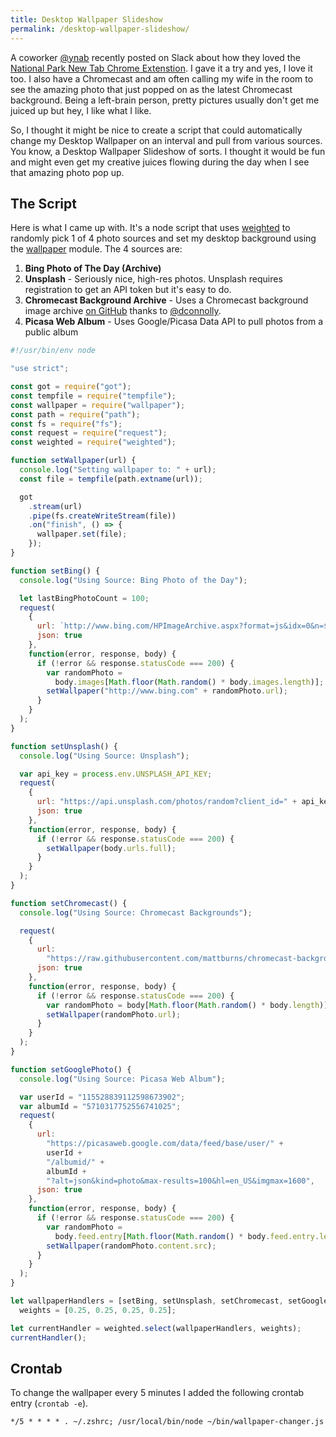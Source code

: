```yaml
---
title: Desktop Wallpaper Slideshow
permalink: /desktop-wallpaper-slideshow/
---
```


A coworker [@ynab](https://twitter.com/ynab) recently posted on Slack about how they loved the [National Park New Tab Chrome Extenstion](https://chrome.google.com/webstore/detail/national-park-new-tab/kbhpocomjebacaaofccpbkaglnhnghee). I gave it a try and yes, I love it too. I also have a Chromecast and am often calling my wife in the room to see the amazing photo that just popped on as the latest Chromecast background. Being a left-brain person, pretty pictures usually don't get me juiced up but hey, I like what I like.

So, I thought it might be nice to create a script that could automatically change my Desktop Wallpaper on an interval and pull from various sources. You know, a Desktop Wallpaper Slideshow of sorts. I thought it would be fun and might even get my creative juices flowing during the day when I see that amazing photo pop up.

## The Script

Here is what I came up with. It's a node script that uses [weighted](https://www.npmjs.com/package/weighted) to randomly pick 1 of 4 photo sources and set my desktop background using the [wallpaper](https://www.npmjs.com/package/wallpaper) module. The 4 sources are:

1. **Bing Photo of The Day (Archive)**
2. **Unsplash** - Seriously nice, high-res photos. Unsplash requires registration to get an API token but it's easy to do.
3. **Chromecast Background Archive** - Uses a Chromecast background image archive [on GitHub](https://github.com/dconnolly/chromecast-backgrounds) thanks to [@dconnolly](https://github.com/dconnolly).
4. **Picasa Web Album** - Uses Google/Picasa Data API to pull photos from a public album

```js
#!/usr/bin/env node

"use strict";

const got = require("got");
const tempfile = require("tempfile");
const wallpaper = require("wallpaper");
const path = require("path");
const fs = require("fs");
const request = require("request");
const weighted = require("weighted");

function setWallpaper(url) {
  console.log("Setting wallpaper to: " + url);
  const file = tempfile(path.extname(url));

  got
    .stream(url)
    .pipe(fs.createWriteStream(file))
    .on("finish", () => {
      wallpaper.set(file);
    });
}

function setBing() {
  console.log("Using Source: Bing Photo of the Day");

  let lastBingPhotoCount = 100;
  request(
    {
      url: `http://www.bing.com/HPImageArchive.aspx?format=js&idx=0&n=${lastBingPhotoCount}&mkt=en-US`,
      json: true
    },
    function(error, response, body) {
      if (!error && response.statusCode === 200) {
        var randomPhoto =
          body.images[Math.floor(Math.random() * body.images.length)];
        setWallpaper("http://www.bing.com" + randomPhoto.url);
      }
    }
  );
}

function setUnsplash() {
  console.log("Using Source: Unsplash");

  var api_key = process.env.UNSPLASH_API_KEY;
  request(
    {
      url: "https://api.unsplash.com/photos/random?client_id=" + api_key,
      json: true
    },
    function(error, response, body) {
      if (!error && response.statusCode === 200) {
        setWallpaper(body.urls.full);
      }
    }
  );
}

function setChromecast() {
  console.log("Using Source: Chromecast Backgrounds");

  request(
    {
      url:
        "https://raw.githubusercontent.com/mattburns/chromecast-backgrounds/master/backgrounds.json",
      json: true
    },
    function(error, response, body) {
      if (!error && response.statusCode === 200) {
        var randomPhoto = body[Math.floor(Math.random() * body.length)];
        setWallpaper(randomPhoto.url);
      }
    }
  );
}

function setGooglePhoto() {
  console.log("Using Source: Picasa Web Album");

  var userId = "115528839112598673902";
  var albumId = "5710317752556741025";
  request(
    {
      url:
        "https://picasaweb.google.com/data/feed/base/user/" +
        userId +
        "/albumid/" +
        albumId +
        "?alt=json&kind=photo&max-results=100&hl=en_US&imgmax=1600",
      json: true
    },
    function(error, response, body) {
      if (!error && response.statusCode === 200) {
        var randomPhoto =
          body.feed.entry[Math.floor(Math.random() * body.feed.entry.length)];
        setWallpaper(randomPhoto.content.src);
      }
    }
  );
}

let wallpaperHandlers = [setBing, setUnsplash, setChromecast, setGooglePhoto],
  weights = [0.25, 0.25, 0.25, 0.25];

let currentHandler = weighted.select(wallpaperHandlers, weights);
currentHandler();
```

## Crontab

To change the wallpaper every 5 minutes I added the following crontab entry (`crontab -e`).

```shell
*/5 * * * * . ~/.zshrc; /usr/local/bin/node ~/bin/wallpaper-changer.js
```
